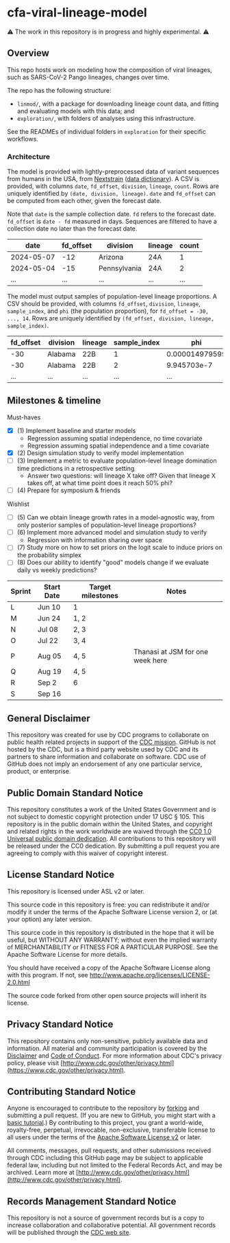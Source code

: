 # cfa-viral-lineage-model

⚠️ The work in this repository is in progress and highly experimental. ⚠️

## Overview

This repo hosts work on modeling how the composition of viral lineages, such as SARS-CoV-2 Pango lineages, changes over time.

The repo has the following structure:

- `linmod/`, with a package for downloading lineage count data, and fitting and evaluating models with this data; and
- `exploration/`, with folders of analyses using this infrastructure.

See the READMEs of individual folders in `exploration` for their specific workflows.

### Architecture

The model is provided with lightly-preprocessed data of variant sequences from humans in the USA, from [Nextstrain](https://docs.nextstrain.org/projects/ncov/en/latest/reference/remote_inputs.html) ([data dictionary](https://docs.nextstrain.org/projects/ncov/en/latest/reference/metadata-fields.html)).
A CSV is provided, with columns `date`, `fd_offset`, `division`, `lineage`, `count`.
Rows are uniquely identified by `(date, division, lineage)`.
`date` and `fd_offset` can be computed from each other, given the forecast date.

Note that `date` is the sample collection date. `fd` refers to the forecast date. `fd_offset` is `date - fd` measured in days. Sequences are filtered to have a collection date no later than the forecast date.

| date       | fd_offset | division     | lineage | count |
| ---------- | ---------- | ------------ | ------- | ----- |
| 2024-05-07 | -12        | Arizona      | 24A     | 1     |
| 2024-05-04 | -15        | Pennsylvania | 24A     | 2     |
| ...        | ...        | ...          | ...     | ...   |

The model must output samples of population-level lineage proportions.
A CSV should be provided, with columns `fd_offset`, `division`, `lineage`, `sample_index`, and `phi` (the population proportion), for `fd_offset = -30, ..., 14`.
Rows are uniquely identified by `(fd_offset, division, lineage, sample_index)`.

| fd_offset | division | lineage | sample_index | phi            |
| ---------- | -------- | ------- | ------------ | -------------- |
| -30        | Alabama  | 22B     | 1            | 0.000014979599 |
| -30        | Alabama  | 22B     | 2            | 9.945703e-7    |
| ...        | ...      | ...     | ...          | ...            |


## Milestones & timeline

Must-haves
- [x] (1) Implement baseline and starter models
	- Regression assuming spatial independence, no time covariate
	- Regression assuming spatial independence and a time covariate
- [x] (2) Design simulation study to verify model implementation
- [ ] (3) Implement a metric to evaluate population-level lineage domination time predictions in a retrospective setting
	- Answer two questions: will lineage X take off? Given that lineage X takes off, at what time point does it reach 50% phi?
- [ ] (4) Prepare for symposium & friends

Wishlist
- [ ] (5) Can we obtain lineage growth rates in a model-agnostic way, from only posterior samples of population-level lineage proportions?
- [ ] (6) Implement more advanced model and simulation study to verify
	- Regression with information sharing over space
- [ ] (7) Study more on how to set priors on the logit scale to induce priors on the probability simplex
- [ ] (8) Does our ability to identify "good" models change if we evaluate daily vs weekly predictions?

| Sprint | Start Date | Target milestones | Notes                            |
| ------ | ---------- | ----------------- | -------------------------------- |
| L      | Jun 10     | 1                 |                                  |
| M      | Jun 24     | 1, 2              |                                  |
| N      | Jul 08     | 2, 3              |                                  |
| O      | Jul 22     | 3, 4              |                                  |
| P      | Aug 05     | 4, 5              | Thanasi at JSM for one week here |
| Q      | Aug 19     | 4, 5              |                                  |
| R      | Sep 2      | 6                 |                                  |
| S      | Sep 16     |                   |                                  |


## General Disclaimer
This repository was created for use by CDC programs to collaborate on public health related projects in support of the [CDC mission](https://www.cdc.gov/about/organization/mission.htm).  GitHub is not hosted by the CDC, but is a third party website used by CDC and its partners to share information and collaborate on software. CDC use of GitHub does not imply an endorsement of any one particular service, product, or enterprise.

## Public Domain Standard Notice
This repository constitutes a work of the United States Government and is not
subject to domestic copyright protection under 17 USC § 105. This repository is in
the public domain within the United States, and copyright and related rights in
the work worldwide are waived through the [CC0 1.0 Universal public domain dedication](https://creativecommons.org/publicdomain/zero/1.0/).
All contributions to this repository will be released under the CC0 dedication. By
submitting a pull request you are agreeing to comply with this waiver of
copyright interest.

## License Standard Notice
This repository is licensed under ASL v2 or later.

This source code in this repository is free: you can redistribute it and/or modify it under
the terms of the Apache Software License version 2, or (at your option) any
later version.

This source code in this repository is distributed in the hope that it will be useful, but WITHOUT ANY
WARRANTY; without even the implied warranty of MERCHANTABILITY or FITNESS FOR A
PARTICULAR PURPOSE. See the Apache Software License for more details.

You should have received a copy of the Apache Software License along with this
program. If not, see http://www.apache.org/licenses/LICENSE-2.0.html

The source code forked from other open source projects will inherit its license.

## Privacy Standard Notice
This repository contains only non-sensitive, publicly available data and
information. All material and community participation is covered by the
[Disclaimer](https://github.com/CDCgov/template/blob/master/DISCLAIMER.md)
and [Code of Conduct](https://github.com/CDCgov/template/blob/master/code-of-conduct.md).
For more information about CDC's privacy policy, please visit [http://www.cdc.gov/other/privacy.html](https://www.cdc.gov/other/privacy.html).

## Contributing Standard Notice
Anyone is encouraged to contribute to the repository by [forking](https://help.github.com/articles/fork-a-repo)
and submitting a pull request. (If you are new to GitHub, you might start with a
[basic tutorial](https://help.github.com/articles/set-up-git).) By contributing
to this project, you grant a world-wide, royalty-free, perpetual, irrevocable,
non-exclusive, transferable license to all users under the terms of the
[Apache Software License v2](http://www.apache.org/licenses/LICENSE-2.0.html) or
later.

All comments, messages, pull requests, and other submissions received through
CDC including this GitHub page may be subject to applicable federal law, including but not limited to the Federal Records Act, and may be archived. Learn more at [http://www.cdc.gov/other/privacy.html](http://www.cdc.gov/other/privacy.html).

## Records Management Standard Notice
This repository is not a source of government records but is a copy to increase
collaboration and collaborative potential. All government records will be
published through the [CDC web site](http://www.cdc.gov).
